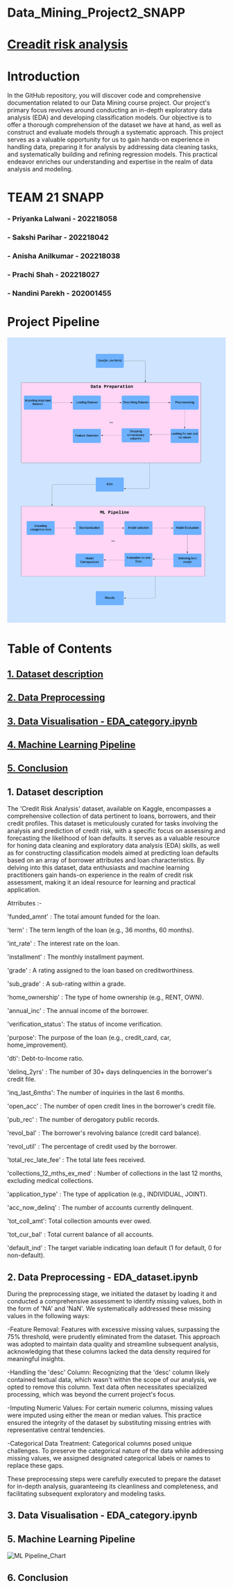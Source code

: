 # Data_Mining_Project2_SNAPP

# [Creadit risk analysis](https://www.kaggle.com/datasets/rameshmehta/credit-risk-analysis)

# Introduction

In the GitHub repository, you will discover code and comprehensive documentation related to our Data Mining course project. Our project's primary focus revolves around conducting an in-depth exploratory data analysis (EDA) and developing classification models. Our objective is to offer a thorough comprehension of the dataset we have at hand, as well as construct and evaluate  models through a systematic approach. This project serves as a valuable opportunity for us to gain hands-on experience in handling data, preparing it for analysis by addressing data cleaning tasks, and systematically building and refining regression models. This practical endeavor enriches our understanding and expertise in the realm of data analysis and modeling.

# TEAM 21 SNAPP

### - Priyanka Lalwani - 202218058
### - Sakshi Parihar - 202218042
### - Anisha Anilkumar - 202218038
### - Prachi Shah - 202218027
### - Nandini Parekh - 202001455

# Project Pipeline
![Final_Chart](Flowchart/Final_flowchart.png)

# Table of Contents

## [ 1. Dataset description ](#1-dataset-description)
## [ 2. Data Preprocessing ](#1-dataset-description)
## [ 3. Data Visualisation - EDA_category.ipynb ](#3-data-visualisation---eda_categoryipynb)
## [ 4. Machine Learning Pipeline ](#5-machine-learning-pipeline)
## [ 5. Conclusion ](#6-conclusion)

## 1. Dataset description

The 'Credit Risk Analysis' dataset, available on Kaggle, encompasses a comprehensive collection of data pertinent to loans, borrowers, and their credit profiles. This dataset is meticulously curated for tasks involving the analysis and prediction of credit risk, with a specific focus on assessing and forecasting the likelihood of loan defaults. It serves as a valuable resource for honing data cleaning and exploratory data analysis (EDA) skills, as well as for constructing classification models aimed at predicting loan defaults based on an array of borrower attributes and loan characteristics. By delving into this dataset, data enthusiasts and machine learning practitioners gain hands-on experience in the realm of credit risk assessment, making it an ideal resource for learning and practical application.

Atrributes :- 

'funded_amnt' : The total amount funded for the loan.

'term' : The term length of the loan (e.g., 36 months, 60 months).

'int_rate' : The interest rate on the loan.

'installment' : The monthly installment payment.

'grade' : A rating assigned to the loan based on creditworthiness.

'sub_grade' : A sub-rating within a grade.

'home_ownership' : The type of home ownership (e.g., RENT, OWN).

'annual_inc' : The annual income of the borrower.

'verification_status': The status of income verification.

'purpose': The purpose of the loan (e.g., credit_card, car, home_improvement).

'dti': Debt-to-Income ratio.

'delinq_2yrs' : The number of 30+ days delinquencies in the borrower's credit file.

'inq_last_6mths': The number of inquiries in the last 6 months.

'open_acc' : The number of open credit lines in the borrower's credit file.

'pub_rec' : The number of derogatory public records.

'revol_bal' : The borrower's revolving balance (credit card balance).

'revol_util' : The percentage of credit used by the borrower.

'total_rec_late_fee' : The total late fees received.

'collections_12_mths_ex_med' : Number of collections in the last 12 months, excluding medical collections.

'application_type' : The type of application (e.g., INDIVIDUAL, JOINT).

'acc_now_delinq' : The number of accounts currently delinquent.

'tot_coll_amt': Total collection amounts ever owed.

'tot_cur_bal' : Total current balance of all accounts.

'default_ind' : The target variable indicating loan default (1 for default, 0 for non-default).

## 2. Data Preprocessing - EDA_dataset.ipynb

During the preprocessing stage, we initiated the dataset by loading it and conducted a comprehensive assessment to identify missing values, both in the form of 'NA' and 'NaN'. We systematically addressed these missing values in the following ways:

-Feature Removal: Features with excessive missing values, surpassing the 75% threshold, were prudently eliminated from the dataset. This approach was adopted to maintain data quality and streamline subsequent analysis, acknowledging that these columns lacked the data density required for meaningful insights.

-Handling the 'desc' Column: Recognizing that the 'desc' column likely contained textual data, which wasn't within the scope of our analysis, we opted to remove this column. Text data often necessitates specialized processing, which was beyond the current project's focus.

-Imputing Numeric Values: For certain numeric columns, missing values were imputed using either the mean or median values. This practice ensured the integrity of the dataset by substituting missing entries with representative central tendencies.

-Categorical Data Treatment: Categorical columns posed unique challenges. To preserve the categorical nature of the data while addressing missing values, we assigned designated categorical labels or names to replace these gaps.

These preprocessing steps were carefully executed to prepare the dataset for in-depth analysis, guaranteeing its cleanliness and completeness, and facilitating subsequent exploratory and modeling tasks.

## 3. Data Visualisation - EDA_category.ipynb

## 5. Machine Learning Pipeline
![ML Pipeline_Chart](link)

## 6. Conclusion


